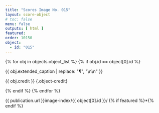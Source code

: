 ```yaml
---
title: "Scores Image No. 015"
layout: score-object
# toc: false
menu: false
outputs: [ html ]
featured: 
order: 10150
object:
  - id: "015"
---
```


{% for obj in objects.object_list %}
{% if obj.id == object[0].id %}

{{ obj.extended_caption | replace: "¶", "\n\n" }}

{{ obj.credit }} {.object-credit}

{% endif %}
{% endfor %}

<div class="object-credit object-url is-print-only">

{{ publication.url }}image-index/{{ object[0].id }}/ {% if featured %}*{% endif %}

</div>
